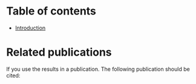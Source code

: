 # Table of contents
* [Introduction](UserManual-introduction.md)

# Related publications
If you use the results in a publication. The following publication should be cited: <br/>
